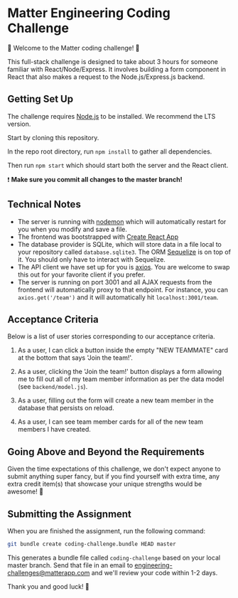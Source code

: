 # Matter Engineering Coding Challenge

💫 Welcome to the Matter coding challenge! 🎉

This full-stack challenge is designed to take about 3 hours for someone familiar with React/Node/Express. It involves building a form component in React that also makes a request to the Node.js/Express.js backend.

## Getting Set Up

The challenge requires [Node.js](https://nodejs.org/en/) to be installed. We recommend the LTS version.

Start by cloning this repository.

In the repo root directory, run `npm install` to gather all dependencies.

Then run `npm start` which should start both the server and the React client.

❗️ **Make sure you commit all changes to the master branch!**

## Technical Notes

- The server is running with [nodemon](https://nodemon.io/) which will automatically restart for you when you modify and save a file.
- The frontend was bootstrapped with [Create React App](https://facebook.github.io/create-react-app/docs/getting-started)
- The database provider is SQLite, which will store data in a file local to your repository called `database.sqlite3`. The ORM [Sequelize](http://docs.sequelizejs.com/) is on top of it. You should only have to interact with Sequelize.
- The API client we have set up for you is [axios](https://github.com/axios/axios). You are welcome to swap this out for your favorite client if you prefer.
- The server is running on port 3001 and all AJAX requests from the frontend will automatically proxy to that endpoint. For instance, you can `axios.get('/team')` and it will automatically hit `localhost:3001/team`.

## Acceptance Criteria

Below is a list of user stories corresponding to our acceptance criteria.

1. As a user, I can click a button inside the empty "NEW TEAMMATE" card at the bottom that says 'Join the team!'.

1. As a user, clicking the 'Join the team!' button displays a form allowing me to fill out all of my team member information as per the data model (see `backend/model.js`).

1. As a user, filling out the form will create a new team member in the database that persists on reload.

1. As a user, I can see team member cards for all of the new team members I have created.

## Going Above and Beyond the Requirements

Given the time expectations of this challenge, we don't expect anyone to submit anything super fancy, but if you find yourself with extra time, any extra credit item(s) that showcase your unique strengths would be awesome! 🙌

## Submitting the Assignment

When you are finished the assignment, run the following command:

```sh
git bundle create coding-challenge.bundle HEAD master
```

This generates a bundle file called `coding-challenge` based on your local master branch. Send that file in an email to [engineering-challenges@matterapp.com](mailto:engineering-challenges@matterapp.com) and we'll review your code within 1-2 days.

Thank you and good luck! 🙏
